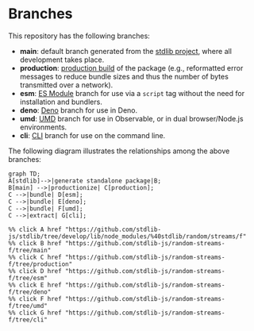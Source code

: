 <!--

@license Apache-2.0

Copyright (c) 2023 The Stdlib Authors.

Licensed under the Apache License, Version 2.0 (the "License");
you may not use this file except in compliance with the License.
You may obtain a copy of the License at

    http://www.apache.org/licenses/LICENSE-2.0

Unless required by applicable law or agreed to in writing, software
distributed under the License is distributed on an "AS IS" BASIS,
WITHOUT WARRANTIES OR CONDITIONS OF ANY KIND, either express or implied.
See the License for the specific language governing permissions and
limitations under the License.

-->

# Branches

This repository has the following branches:

-   **main**: default branch generated from the [stdlib project][stdlib-url], where all development takes place.
-   **production**: [production build][production-url] of the package (e.g., reformatted error messages to reduce bundle sizes and thus the number of bytes transmitted over a network).
-   **esm**: [ES Module][esm-url] branch for use via a `script` tag without the need for installation and bundlers.
-   **deno**: [Deno][deno-url] branch for use in Deno.
-   **umd**: [UMD][umd-url] branch for use in Observable, or in dual browser/Node.js environments.
-   **cli**: [CLI][cli-url] branch for use on the command line.

The following diagram illustrates the relationships among the above branches:

```mermaid
graph TD;
A[stdlib]-->|generate standalone package|B;
B[main] -->|productionize| C[production];
C -->|bundle| D[esm];
C -->|bundle| E[deno];
C -->|bundle| F[umd];
C -->|extract| G[cli];

%% click A href "https://github.com/stdlib-js/stdlib/tree/develop/lib/node_modules/%40stdlib/random/streams/f"
%% click B href "https://github.com/stdlib-js/random-streams-f/tree/main"
%% click C href "https://github.com/stdlib-js/random-streams-f/tree/production"
%% click D href "https://github.com/stdlib-js/random-streams-f/tree/esm"
%% click E href "https://github.com/stdlib-js/random-streams-f/tree/deno"
%% click F href "https://github.com/stdlib-js/random-streams-f/tree/umd"
%% click G href "https://github.com/stdlib-js/random-streams-f/tree/cli"
```

[stdlib-url]: https://github.com/stdlib-js/stdlib/tree/develop/lib/node_modules/%40stdlib/random/streams/f
[production-url]: https://github.com/stdlib-js/random-streams-f/tree/production
[deno-url]: https://github.com/stdlib-js/random-streams-f/tree/deno
[umd-url]: https://github.com/stdlib-js/random-streams-f/tree/umd
[esm-url]: https://github.com/stdlib-js/random-streams-f/tree/esm
[cli-url]: https://github.com/stdlib-js/random-streams-f/tree/cli